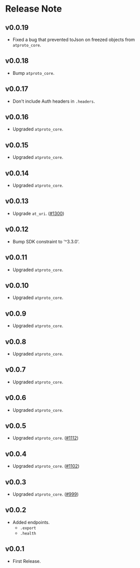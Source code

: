 # Release Note

## v0.0.19

- Fixed a bug that prevented toJson on freezed objects from `atproto_core`.

## v0.0.18

- Bump `atproto_core`.

## v0.0.17

- Don't include Auth headers in `.headers`.

## v0.0.16

- Upgraded `atproto_core`.

## v0.0.15

- Upgraded `atproto_core`.

## v0.0.14

- Upgraded `atproto_core`.

## v0.0.13

- Upgrade `at_uri`. ([#1300](https://github.com/myConsciousness/atproto.dart/issues/1300))

## v0.0.12

- Bump SDK constraint to '^3.3.0'.

## v0.0.11

- Upgraded `atproto_core`.

## v0.0.10

- Upgraded `atproto_core`.

## v0.0.9

- Upgraded `atproto_core`.

## v0.0.8

- Upgraded `atproto_core`.

## v0.0.7

- Upgraded `atproto_core`.

## v0.0.6

- Upgraded `atproto_core`.

## v0.0.5

- Upgraded `atproto_core`. ([#1112](https://github.com/myConsciousness/atproto.dart/issues/1112))

## v0.0.4

- Upgraded `atproto_core`. ([#1102](https://github.com/myConsciousness/atproto.dart/issues/1102))

## v0.0.3

- Upgraded `atproto_core`. ([#999](https://github.com/myConsciousness/atproto.dart/issues/999))

## v0.0.2

- Added endpoints.
  - `.export`
  - `.health`

## v0.0.1

- First Release.
